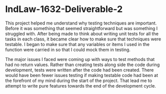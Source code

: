 # IndLaw-1632-Deliverable-2

This project helped me understand why testing techniques are important. Before it was something that seemed straightforward but was something I struggled with. After being made to think about writing unit tests for all the tasks in each class, it became clear how to make sure that techniques were testable. I began to make sure that any variables or items I used in the function were carried in so that I could mock them in testing. 
  
The major issues I faced were coming up with ways to test methods that had no return values. Rather than creating tests along side the code during development, tests were written after the code had been created. There would have been fewer issues testing if making testable code had been at the forefront of my mind during the start of the project. That lead me to attempt to write pure features towards the end of the development cycle.
